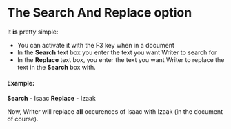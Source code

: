 # The Search And Replace option
It **is** pretty simple:
- You can activate it with the F3 key when in a document
- In the **Search** text box you enter the text you want Writer to search for
- In the **Replace** text box, you enter the text you want Writer to replace the text in the **Search** box with.
#### Example:
**Search** - Isaac
**Replace** - Izaak

Now, Writer will replace **all** occurences of Isaac with Izaak (in the document of course).

